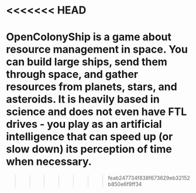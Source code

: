<<<<<<< HEAD
=======
# OpenColonyShip is a game about resource management in space. You can build large ships, send them through space, and gather resources from planets, stars, and asteroids. It is heavily based in science and does not even have FTL drives - you play as an artificial intelligence that can speed up (or slow down) its perception of time when necessary.
>>>>>>> feab247734f838f673629eb32152b850e6f9ff34
